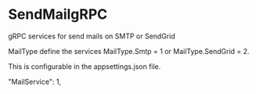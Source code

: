 # SendMailgRPC
gRPC services  for send mails on SMTP or SendGrid


MailType define the services MailType.Smtp = 1 or  MailType.SendGrid = 2. 

This is configurable in the appsettings.json file.

"MailService": 1,

